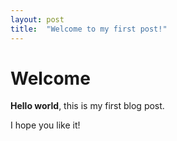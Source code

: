 ```yaml
---
layout: post
title:  "Welcome to my first post!"
---
```


# Welcome

**Hello world**, this is my first blog post.

I hope you like it!
